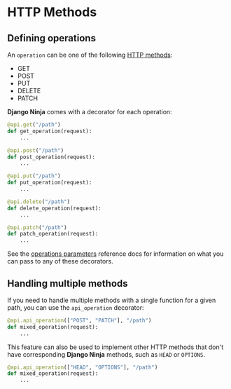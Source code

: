 # HTTP Methods

## Defining operations

An `operation` can be one of the following [HTTP methods](https://developer.mozilla.org/en-US/docs/Web/HTTP/Methods):

- GET
- POST
- PUT
- DELETE
- PATCH

**Django Ninja** comes with a decorator for each operation:

```python hl_lines="1 5 9 13 17"
@api.get("/path")
def get_operation(request):
    ...

@api.post("/path")
def post_operation(request):
    ...

@api.put("/path")
def put_operation(request):
    ...

@api.delete("/path")
def delete_operation(request):
    ...

@api.patch("/path")
def patch_operation(request):
    ...
```

See the [operations parameters](../../reference/operations-parameters.md)
reference docs for information on what you can pass to any of these decorators.

## Handling multiple methods

If you need to handle multiple methods with a single function for a given path,
you can use the `api_operation` decorator:

```python hl_lines="1"
@api.api_operation(["POST", "PATCH"], "/path")
def mixed_operation(request):
    ...
```

This feature can also be used to implement other HTTP methods that don't have
corresponding **Django Ninja** methods, such as `HEAD` or `OPTIONS`.

```python hl_lines="1"
@api.api_operation(["HEAD", "OPTIONS"], "/path")
def mixed_operation(request):
    ...
```
